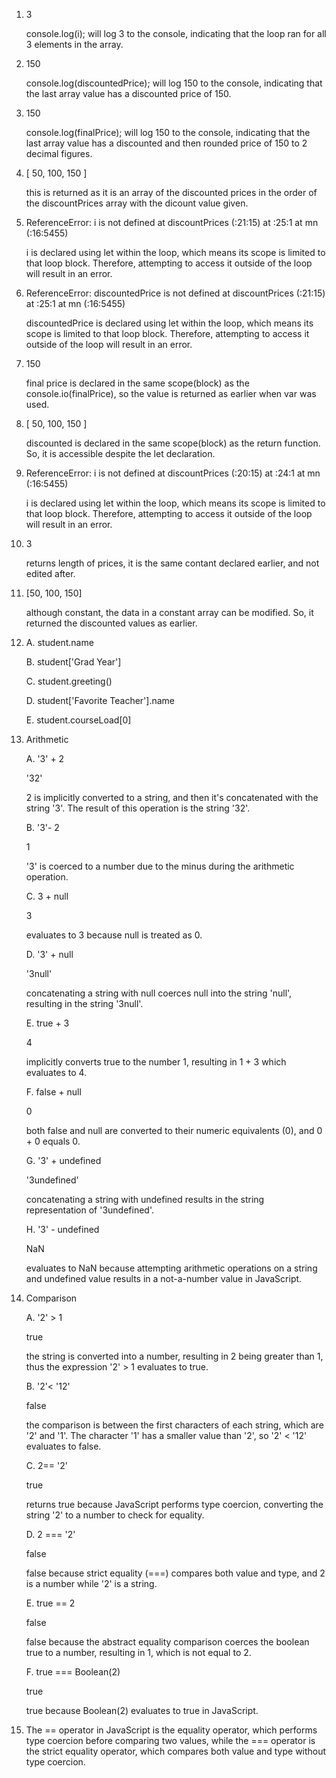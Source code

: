 1. 3

    console.log(i); will log 3 to the console, indicating that the loop ran for all 3 elements in the array. 
2. 150

    console.log(discountedPrice); will log 150 to the console, indicating that the last array value has a discounted price of 150.
3. 150

    console.log(finalPrice); will log 150 to the console, indicating that the last array value has a discounted and then rounded price of 150 to 2 decimal figures.
4. [ 50, 100, 150 ]

    this is returned as it is an array of the discounted prices in the order of the discountPrices array with the dicount value given. 
5. ReferenceError: i is not defined
    at discountPrices (<anonymous>:21:15)
    at <anonymous>:25:1
    at mn (<anonymous>:16:5455)


    i is declared using let within the loop, which means its scope is limited to that loop block. Therefore, attempting to access it outside of the loop will result in an error.
6. ReferenceError: discountedPrice is not defined
    at discountPrices (<anonymous>:21:15)
    at <anonymous>:25:1
    at mn (<anonymous>:16:5455)


    discountedPrice is declared using let within the loop, which means its scope is limited to that loop block. Therefore, attempting to access it outside of the loop will result in an error.
7. 150

    final price is declared in the same scope(block) as the console.io(finalPrice), so the value is returned as earlier when var was used.
8. [ 50, 100, 150 ]

    discounted is declared in the same scope(block) as the return function. So, it is accessible despite the let declaration.
9. ReferenceError: i is not defined
    at discountPrices (<anonymous>:20:15)
    at <anonymous>:24:1
    at mn (<anonymous>:16:5455)


     i is declared using let within the loop, which means its scope is limited to that loop block. Therefore, attempting to access it outside of the loop will result in an error.
10. 3

    returns length of prices, it is the same contant declared earlier, and not edited after.
11. [50, 100, 150]

    although constant, the data in a constant array can be modified. So, it returned the discounted values as earlier.
12. 
    A. student.name

    B. student['Grad Year']

    C. student.greeting()

    D. student['Favorite Teacher'].name
    
    E. student.courseLoad[0]
    
13.
    Arithmetic
    
    A. '3' + 2
    
       '32'
   
       2 is implicitly converted to a string, and then it's concatenated with the string '3'. The result of this operation is the string '32'.
    
    B. '3'- 2
    
       1
    
       '3' is coerced to a number due to the minus during the arithmetic operation.
    
    C. 3 + null

    3
  
    evaluates to 3 because null is treated as 0.
  
    D. '3' + null

 
       '3null'

       concatenating a string with null coerces null into the string 'null', resulting in the string '3null'.

    E. true + 3
  
       4
 
       implicitly converts true to the number 1, resulting in 1 + 3 which evaluates to 4.
 
    F. false + null
 
       0
  
       both false and null are converted to their numeric equivalents (0), and 0 + 0 equals 0.
 
    G. '3' + undefined
 
       '3undefined'

       concatenating a string with undefined results in the string representation of '3undefined'.
  
    H. '3' - undefined

       NaN

       evaluates to NaN because attempting arithmetic operations on a string and undefined value results in a not-a-number value in JavaScript.

14. Comparison

    A. '2' > 1
 
    true
 
    the string is converted into a number, resulting in 2 being greater than 1, thus the expression '2' > 1 evaluates to true.
 
    B. '2'< '12'
  
    false
  
    the comparison is between the first characters of each string, which are '2' and '1'. The character '1' has a smaller value than '2', so '2' < '12' evaluates to false.

     C. 2== '2'
  
    true
  
    returns true because JavaScript performs type coercion, converting the string '2' to a number to check for equality.
  
    D. 2 === '2'

    false

    false because strict equality (===) compares both value and type, and 2 is a number while '2' is a string.

     E. true == 2
    
    false
    
    false because the abstract equality comparison coerces the boolean true to a number, resulting in 1, which is not equal to 2.
  
    F. true === Boolean(2)
 
    true
 
    true because Boolean(2) evaluates to true in JavaScript.

15. The == operator in JavaScript is the equality operator, which performs type coercion before comparing two values, while the === operator is the strict equality operator, which compares both value and type without type coercion. 
